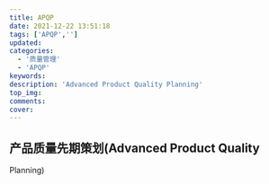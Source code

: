 ```yaml
---
title: APQP
date: 2021-12-22 13:51:18
tags: ['APQP','']
updated:
categories:
  - '质量管理'
  - 'APQP'
keywords:
description: 'Advanced Product Quality Planning'
top_img:
comments:
cover:
---
```


## 产品质量先期策划(Advanced Product Quality
Planning)

### 
